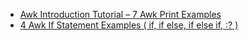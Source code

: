 

- [Awk Introduction Tutorial – 7 Awk Print Examples](http://www.thegeekstuff.com/2010/01/awk-introduction-tutorial-7-awk-print-examples/)
- [4 Awk If Statement Examples ( if, if else, if else if, :? )](http://www.thegeekstuff.com/2010/02/awk-conditional-statements/)
